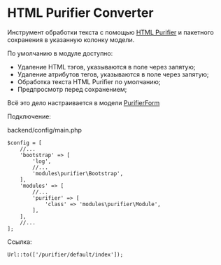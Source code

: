 HTML Purifier Converter
=======================

Инструмент обработки текста с помощью [HTML Purifier](http://www.yiiframework.com/doc-2.0/yii-helpers-htmlpurifier.html) и пакетного сохранения в указанную колонку модели.

По умолчанию в модуле доступно:
* Удаление HTML тэгов, указываются в поле через запятую;
* Удаление атрибутов тегов, указываются в поле через запятую;
* Обработка текста HTML Purifier по умолчанию;
* Предпросмотр перед сохранением;

Всё это дело настраивается в модели [PurifierForm](https://github.com/Dominus77/purifier/blob/753ca900e903ab865f0cf0ed1a4356647c202151/models/PurifierForm.php)

Подключение:

backend/config/main.php
```
$config = [
    //...
    'bootstrap' => [
        'log',
        //...
        'modules\purifier\Bootstrap',
    ],
    'modules' => [
        //...
        'purifier' => [
            'class' => 'modules\purifier\Module',
        ],
    ],
    //...
];
```
Ссылка:
```
Url::to(['/purifier/default/index']);
```

